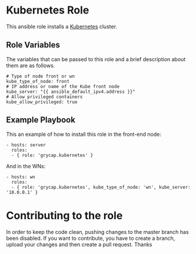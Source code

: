 
Kubernetes Role
=======================

This ansible role installs a [Kubernetes](https://kubernetes.io/) cluster.

Role Variables
----------------

The variables that can be passed to this role and a brief description about them are as follows.

	# Type of node front or wn
	kube_type_of_node: front
	# IP address or name of the Kube front node
	kube_server: "{{ ansible_default_ipv4.address }}"
	# Allow privileged containers
	kube_allow_privileged: true

Example Playbook
----------------

This an example of how to install this role in the front-end node:

    - hosts: server
      roles:
      - { role: 'grycap.kubernetes' }

And in the WNs:

    - hosts: wn
      roles:
      - { role: 'grycap.kubernetes', kube_type_of_node: 'wn', kube_server: '10.0.0.1' }

Contributing to the role
========================
In order to keep the code clean, pushing changes to the master branch has been disabled.
If you want to contribute, you have to create a branch, upload your changes and then create a pull request.
Thanks
